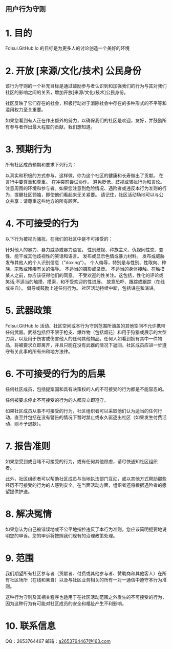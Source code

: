 ## 用户行为守则

# 1. 目的
Fdisui.GitHub.Io 的目标是为更多人的讨论创造一个美好的环境

# 2. 开放 [来源/文化/技术] 公民身份
该行为守则的一个补充目标是通过鼓励参与者认识到和加强我们的行为与其对我们社区的影响之间的关系，增加开放[来源/文化/技术]公民身份。

社区反映了它们存在的社会，积极行动对于消除社会中存在的多种形式的不平等和滥用权力至关重要。

如果您看到有人正在作出额外的努力，以确保我们的社区是欢迎，友好，并鼓励所有参与者作出最大程度的贡献，我们想知道。

# 3. 预期行为
所有社区成员预期和要求下列行为：

以真实和积极的方式参与。这样做，你为这个社区的健康和长寿做出了贡献。
在言行中要尊重和尊重。
在冲突前尝试协作。
避免贬低、歧视或骚扰行为和言论。
注意周围的环境和参与者。如果您注意到危险情况、遇险者或违反本行为准则的行为，提醒社区领袖，即使他们看起来无关紧要。
请记住，社区活动场地可以与公众共享：请尊重这些地方的所有顾客。

# 4. 不可接受的行为
以下行为被视为骚扰，在我们的社区中是不可接受的：

针对他人的暴力、暴力威胁或暴力语言。
性别歧视、种族主义、仇视同性恋、变性、能干或其他歧视性的笑话和语言。
发布或显示色情或暴力材料。
发布或威胁发布其他人的个人识别信息（"doxing"）。
个人侮辱，特别是与性别、性取向、种族、宗教或残疾有关的侮辱。
不适当的摄影或录音。
不适当的身体接触。在触摸某人之前，你应该征得他们的同意。
不受欢迎的性关注。这包括，性化的评论或笑话;不适当的触摸，摸索，和不受欢迎的性进展。
故意恐吓、跟踪或跟踪（在线或亲自）。
倡导或鼓励上述任何行为。
社区活动持续中断，包括讲座和演讲。
# 5. 武器政策
Fdisui.GitHub.Io 活动、社区空间或本行为守则范围所涵盖的其他空间不允许携带任何武器。武器包括但不限于枪支、爆炸物（包括烟花）和用于狩猎或展示的大型刀具，以及用于伤害或伤害他人的任何其他物品。任何人如看到拥有其中一件物品，将被要求立即离开，并且只能在没有武器的情况下返回。社区成员应进一步遵守有关此事的所有州和地方法律。

# 6. 不可接受的行为的后果
任何社区成员，包括提案国和具有决策权的人的不可接受的行为都是不能容忍的。

任何被要求停止不可接受的行为的人都应立即遵守。

如果社区成员从事不可接受的行为，社区组织者可以采取他们认为适当的任何行动，直至并包括在没有警告的情况下暂时禁止或永久驱逐出社区（如果发生付费活动，则不予退款）。

# 7. 报告准则
如果您受到或目睹不可接受的行为，或有任何其他顾虑，请尽快通知社区组织者。.

此外，社区组织者可以帮助社区成员与当地执法部门互动，或以其他方式帮助那些经历不可接受的行为的人感到安全。在当面活动方面，组织者还将根据遇险者的愿望提供护送。

# 8. 解决冤情
如果您认为自己被错误地或不公平地指控违反了本行为准则，您应该简明扼要地说明您的申诉。您的申诉将按照我们现有的治理政策处理。

# 9. 范围
我们期望所有社区参与者（贡献者、付费或其他参与者、赞助商和其他客人）在所有社区场所（在线和亲自）以及与社区业务相关的所有一对一通信中遵守本行为准则。

这种行为守则及其相关程序也适用于在社区活动范围之外发生的不可接受的行为，因为这种行为有可能对社区成员的安全和福祉产生不利影响。

# 10. 联系信息
QQ：2653764467
邮箱：a2653764467@163.com

